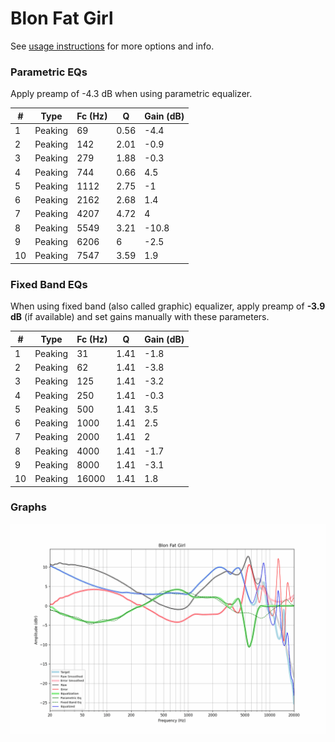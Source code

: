 # Blon Fat Girl
See [usage instructions](https://github.com/jaakkopasanen/AutoEq#usage) for more options and info.

### Parametric EQs
Apply preamp of -4.3 dB when using parametric equalizer.

|   # | Type    |   Fc (Hz) |    Q |   Gain (dB) |
|-----|---------|-----------|------|-------------|
|   1 | Peaking |        69 | 0.56 |        -4.4 |
|   2 | Peaking |       142 | 2.01 |        -0.9 |
|   3 | Peaking |       279 | 1.88 |        -0.3 |
|   4 | Peaking |       744 | 0.66 |         4.5 |
|   5 | Peaking |      1112 | 2.75 |        -1   |
|   6 | Peaking |      2162 | 2.68 |         1.4 |
|   7 | Peaking |      4207 | 4.72 |         4   |
|   8 | Peaking |      5549 | 3.21 |       -10.8 |
|   9 | Peaking |      6206 | 6    |        -2.5 |
|  10 | Peaking |      7547 | 3.59 |         1.9 |

### Fixed Band EQs
When using fixed band (also called graphic) equalizer, apply preamp of **-3.9 dB** (if available) and set gains manually with these parameters.

|   # | Type    |   Fc (Hz) |    Q |   Gain (dB) |
|-----|---------|-----------|------|-------------|
|   1 | Peaking |        31 | 1.41 |        -1.8 |
|   2 | Peaking |        62 | 1.41 |        -3.8 |
|   3 | Peaking |       125 | 1.41 |        -3.2 |
|   4 | Peaking |       250 | 1.41 |        -0.3 |
|   5 | Peaking |       500 | 1.41 |         3.5 |
|   6 | Peaking |      1000 | 1.41 |         2.5 |
|   7 | Peaking |      2000 | 1.41 |         2   |
|   8 | Peaking |      4000 | 1.41 |        -1.7 |
|   9 | Peaking |      8000 | 1.41 |        -3.1 |
|  10 | Peaking |     16000 | 1.41 |         1.8 |

### Graphs
![](./Blon%20Fat%20Girl.png)

